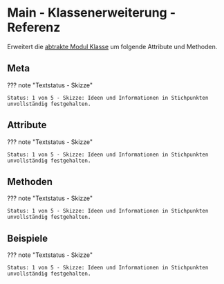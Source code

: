 # Main - Klassenerweiterung - Referenz

Erweitert die [abtrakte Modul Klasse](../module-class-abstract.md) um folgende Attribute und Methoden.

## Meta

??? note "Textstatus - Skizze"

    Status: 1 von 5 - Skizze: Ideen und Informationen in Stichpunkten unvollständig festgehalten.

## Attribute

??? note "Textstatus - Skizze"

    Status: 1 von 5 - Skizze: Ideen und Informationen in Stichpunkten unvollständig festgehalten.

## Methoden

??? note "Textstatus - Skizze"

    Status: 1 von 5 - Skizze: Ideen und Informationen in Stichpunkten unvollständig festgehalten.

## Beispiele

??? note "Textstatus - Skizze"

    Status: 1 von 5 - Skizze: Ideen und Informationen in Stichpunkten unvollständig festgehalten.
